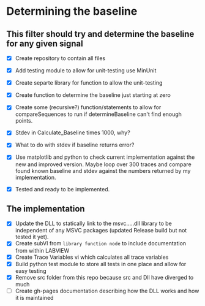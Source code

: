Determining the baseline
========================

This filter should try and determine the baseline for any given signal
----------------------------------------------------------------------

- [x] Create repository to contain all files
- [x] Add testing module to allow for unit-testing use MinUnit
- [x] Create separte library for function to allow the unit-testing
- [x] Create function to determine the baseline just starting at zero
- [x] Create some (recursive?) function/statements to allow for
      compareSequences to run if determineBaseline can't find enough points.
- [x] Stdev in Calculate_Baseline times 1000, why?
- [x] What to do with stdev if baseline returns error?
- [x] Use matplotlib and python to check current implementation against the
      new and improved version. Maybe loop over 300 traces and compare found
      known baseline and stdev against the numbers returned by my
      implementation.
- [x] Tested and ready to be implemented.


The implementation
------------------

- [x] Update the DLL to statically link to the msvc.....dll library to be
	  independent of any MSVC packages (updated Release build but not tested it
	  yet).
- [x] Create subVI from `library function node` to include documentation from within LABVIEW
- [x] Create Trace Variables vi which calculates all trace variables
- [x] Build python test module to store all tests in one place and allow for easy testing
- [x] Remove src folder from this repo because src and Dll have diverged to much
- [ ] Create gh-pages documentation describing how the DLL works and how it is maintained
